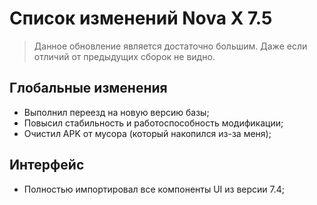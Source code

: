 # Список изменений Nova X 7.5

> Данное обновление является достаточно большим. Даже если отличий от предыдущих сборок не видно.

## Глобальные изменения
- Выполнил переезд на новую версию базы;
- Повысил стабильность и работоспособность модификации;
- Очистил APK от мусора (который накопился из-за меня);

## Интерфейс
- Полностью импортировал все компоненты UI из версии 7.4;